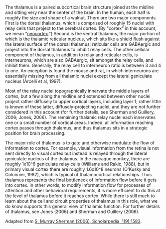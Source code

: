 The thalamus is a paired subcortical brain structure joined at the midline and sitting very near the center of the brain. In the human, each half is roughly the size and shape of a walnut. There are two major components. First is the dorsal thalamus, which is comprised of roughly 15 nuclei with relay cells that project to the cerebral cortex. (By "cortex" in this account, we mean "[neocortex](http://www.knowledge-space.org/NeuroKS/index.php/pages/view/UBERON:0001950).") Second is the ventral thalamus, the major portion of which is the thalamic reticular nucleus, which sits like a shield flush against the lateral surface of the dorsal thalamus; reticular cells are GABAergic and project into the dorsal thalamus to inhibit relay cells. The other cellular component of thalamus, in addition to relay and reticular cells, is interneurons, which are also GABAergic, sit amongst the relay cells, and inhibit them. Generally, the relay cell to interneuron ratio is between 3 and 4 to one. An exception is found the mouse and rat, in which interneurons are essentially missing from all thalamic nuclei except the lateral geniculate nucleus (Arcelli et al, 1997).

Most of the relay nuclei topographically innervate the middle layers of cortex, but a few along the midline and extended between other nuclei project rather diffusely to upper cortical layers, including layer 1; rather little is known of these latter, diffusely-projecting nuclei, and they are not further considered in this account (for further details, see Sherman and Guillery, 2006; Jones, 2006). The remaining thalamic relay nuclei each innervates one or a small number of cortical areas. Indeed, all information reaching cortex passes through thalamus, and thus thalamus sits in a strategic position for brain processing.

The major role of thalamus is to gate and otherwise modulate the flow of information to cortex. For example, visual information from the retina is not sent directly to visual cortex but instead is relayed through the lateral geniculate nucleus of the thalamus. In the macaque monkey, there are roughly 1x10^6 geniculate relay cells (Williams and Rakic, 1988), but in primary visual cortex there are roughly 1.6x10^8 neurons (O'Kusky and Colonnier, 1982), which is typical of thalamocortical relationships. Thus thalamus represents the final bottleneck of information flow before it gets into cortex. In other words, to modify information flow for processes of attention and other behavioral requirements, it is more efficient to do this at the level of thalamus before it reaches cortex. While there is still much to learn about the cell and circuit properties of thalamus in this role, what we do know supports this general view of thalamic function. For further details of thalamus, see Jones (2006) and Sherman and Guillery (2006).

Adapted from [S. Murray Sherman (2006), Scholarpedia, 1(9):1583](http://www.scholarpedia.org/article/Thalamus).
